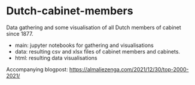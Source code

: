 # Dutch-cabinet-members
Data gathering and some visualisation of all Dutch members of cabinet since 1877. 

- main: jupyter notebooks for gathering and visualisations
- data: resulting csv and xlsx files of cabinet members and cabinets. 
- html: resulting data visualisations

Accompanying blogpost: https://almaliezenga.com/2021/12/30/top-2000-2021/
